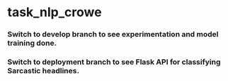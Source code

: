 # task_nlp_crowe


### Switch to develop branch to see experimentation and model training done.
### Switch to deployment branch to see Flask API for classifying Sarcastic headlines.
